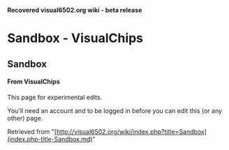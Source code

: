 **Recovered visual6502.org wiki - beta release**

# Sandbox - VisualChips

## Sandbox

#### From VisualChips

This page for experimental edits.

You'll need an account and to be logged in before you can edit this (or any other) page.

Retrieved from "[http://visual6502.org/wiki/index.php?title=Sandbox](index.php-title-Sandbox.md)"


